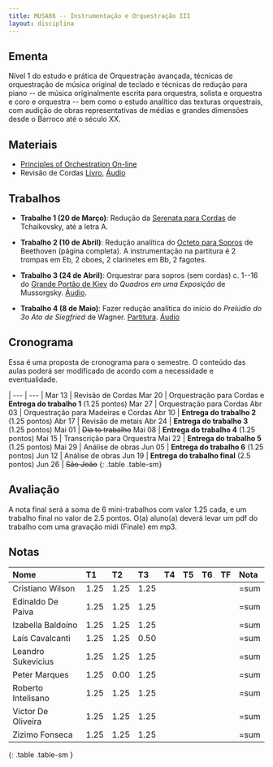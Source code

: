 ```yaml
---
title: MUSA86 -- Instrumentação e Orquestração III
layout: disciplina
---
```


## Ementa

Nível 1 do estudo e prática de Orquestração avançada, técnicas de
orquestração de música original de teclado e técnicas de redução para
piano -- de música originalmente escrita para orquestra, solista e
orquestra e coro e orquestra -- bem como o estudo analítico das texturas
orquestrais, com audição de obras representativas de médias e grandes
dimensões desde o Barroco até o século XX.

## Materiais

- [Principles of Orchestration On-line][4]
- Revisão de Cordas [Livro][2], [Áudio][3]

## Trabalhos

- **Trabalho 1 (20 de Março)**: Redução da [Serenata para Cordas][1] de
Tchaikovsky, até a letra A.

- **Trabalho 2 (10 de Abril)**: Redução analítica do [Octeto para
Sopros][5] de Beethoven (página completa). A instrumentação na partitura
é 2 trompas em Eb, 2 oboes, 2 clarinetes em Bb, 2 fagotes.

- **Trabalho 3 (24 de Abril)**: Orquestrar para sopros (sem
cordas) c. 1--16 do [Grande Portão de Kiev][6] do _Quadros em uma Exposição_ de Mussorgsky. [Áudio][7].

- **Trabalho 4 (8 de Maio)**: Fazer redução analítica do início
do _Prelúdio do 3o Ato de Siegfried_ de Wagner. [Partitura][8]. [Áudio][9]

<!---

- **Trabalho 5 (22 de Maio)**: Fazer redução analítica do trecho da
_Sinfonia no. 4_ de Tchaikovsky. **Colocar o nome dos instrumentos na redução**. [Partitura][10]. [Áudio][11]

- **Trabalho 6 (6 de Junho)**: Fazer redução analítica do trecho da _Sinfonia no. 1_ de Brahms. (c. 42 a letra B) **Colocar o nome dos instrumentos na redução**. [Partitura][12]. [Áudio][13]

- **Trabalho Final (19 de Junho)**: Valor 2.5 pontos. Fazer redução analítica do trecho do _Tombeau de Couperin_ de Ravel (até o número 4 de ensaio, página 5) e comparar com versão de piano em pequeno relatório escrito. **Colocar o nome dos instrumentos na redução**. [Partitura Orquestra][14]. [Áudio][15]. [Partitura Piano][16]. [Áudio Piano][17]

-->


## Cronograma

Essa é uma proposta de cronograma para o semestre. O conteúdo das aulas
poderá ser modificado de acordo com a necessidade e eventualidade.


| --- | --- |
Mar 13 | Revisão de Cordas
Mar 20 | Orquestração para Cordas e **Entrega do trabalho 1** (1.25 pontos)
Mar 27 | Orquestração para Cordas
Abr 03 | Orquestração para Madeiras e Cordas
Abr 10 | **Entrega do trabalho 2** (1.25 pontos)
Abr 17 | Revisão de metais
Abr 24 | **Entrega do trabalho 3** (1.25 pontos)
Mai 01 | <del>Dia to trabalho</del>
Mai 08 | **Entrega do trabalho 4** (1.25 pontos)
Mai 15 | Transcrição para Orquestra
Mai 22 | **Entrega do trabalho 5** (1.25 pontos)
Mai 29 | Análise de obras
Jun 05 | **Entrega do trabalho 6** (1.25 pontos)
Jun 12 | Análise de obras
Jun 19 | **Entrega do trabalho final** (2.5 pontos)
Jun 26 | <del>São João</del>
{: .table .table-sm}


## Avaliação

A nota final será a soma de 6 mini-trabalhos com valor 1.25 cada, e um
trabalho final no valor de 2.5 pontos. O(a) aluno(a) deverá levar um pdf
do trabalho com uma gravação midi (Finale) em mp3.


## Notas

| Nome               | T1 | T2 | T3 | T4 | T5 | T6 | TF | Nota |
|:-------------------|:---|:---|:---|:---|:---|:---|:---|:-----|
| Cristiano Wilson   |1.25|1.25|1.25|    |    |    |    | =sum |
| Edinaldo De Paiva  |1.25|1.25|1.25|    |    |    |    | =sum |
| Izabella Baldoíno  |1.25|1.25|1.25|    |    |    |    | =sum |
| Laís Cavalcanti    |1.25|1.25|0.50|    |    |    |    | =sum |
| Leandro Sukevicius |1.25|1.25|1.25|    |    |    |    | =sum |
| Peter Marques      |1.25|0.00|1.25|    |    |    |    | =sum |
| Roberto Intelisano |1.25|1.25|1.25|    |    |    |    | =sum |
| Victor De Oliveira |1.25|1.25|1.25|    |    |    |    | =sum |
| Zizimo Fonseca     |1.25|1.25|1.25|    |    |    |    | =sum |
{: .table .table-sm }


[1]: https://www.dropbox.com/s/yzsqtzqcsj33i75/Tchaikovsky%20Serenata%20Cordas.pdf?dl=1
[2]: https://www.dropbox.com/s/ks113157m7jamev/Cordas%20-%20Geral.pdf?dl=1
[3]: https://www.dropbox.com/s/foirxuc0yw3bv6r/Cordas%20Geral%20Audio.zip?dl=1
[4]: http://www.northernsounds.com/forum/forumdisplay.php/77-Principles-of-Orchestration-On-line
[5]: https://www.dropbox.com/s/mhkw51aklruets7/Beethoven%20Octet%20Op%20103.pdf?dl=1
[6]: https://www.dropbox.com/s/iez2nrl33ypxdpf/Mussorgsky%20-%20Quadros%20Exposicao%20-%20Kiev.pdf?dl=1
[7]: https://www.dropbox.com/s/sxwiumot6osmmz3/Mussorgsky%20-%20Quadros%20Exposicao%20-%20Kiev.mp3?dl=1
[8]: https://www.dropbox.com/s/rl2esll6p0cp1om/Wagner%20-%20Siegfried.pdf?dl=1
[9]: https://www.dropbox.com/s/l88h4szhb4o2ouw/Wagner%20Siegfried.mp3?dl=1
[10]: https://www.dropbox.com/s/snvkf6gcsvbme7w/Tchaikovsky%20Sinfonia%204.pdf?dl=1
[11]: https://www.dropbox.com/s/x116y1mm4gya7au/Tchaikovsky%20Sinfonia%204.mp3?dl=1
[12]: https://www.dropbox.com/s/tc4qjyq3v3klyl1/Brahms%20sinf%201.pdf?dl=1
[13]: https://www.dropbox.com/s/4o3t3j4c0yt7jry/Brahms%20sinf%201.m4a?dl=1
[14]: https://www.dropbox.com/s/plce7yxymooki8z/Ravel%20-%20Tombeau%20-%20Orq.pdf?dl=1
[15]: https://www.dropbox.com/s/z4iqaiywqsbyswg/Ravel%20-%20Tombeau%20-%20Orq.m4a?dl=1
[16]: https://www.dropbox.com/s/6d86z7erowabowq/Ravel%20-%20Tombeau%20-%20Piano.pdf?dl=1
[17]: https://www.dropbox.com/s/qlv9b37km1l5ujd/Ravel%20-%20Tombeau%20-%20Piano.m4a?dl=1
